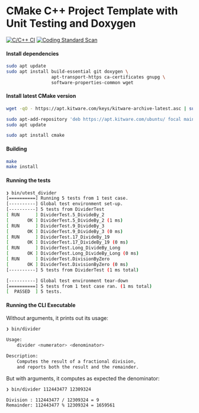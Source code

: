# CMake C++ Project Template with Unit Testing and Doxygen

[![C/C++ CI](https://github.com/federicozappone/cmake_project_template/actions/workflows/build.yml/badge.svg)](https://github.com/federicozappone/cmake_project_template/actions/workflows/buildc-cpp.yml)
[![Coding Standard Scan](https://github.com/federicozappone/cmake_project_template/actions/workflows/codeql.yml/badge.svg)](https://github.com/federicozappone/cmake_project_template/actions/workflows/codeql.yml)
#### Install dependencies

```bash
sudo apt update
sudo apt install build-essential git doxygen \
                 apt-transport-https ca-certificates gnupg \
                 software-properties-common wget
```

#### Install latest CMake version

```bash
wget -qO - https://apt.kitware.com/keys/kitware-archive-latest.asc | sudo apt-key add -
```

```bash
sudo apt-add-repository 'deb https://apt.kitware.com/ubuntu/ focal main'
sudo apt update
```

```bash
sudo apt install cmake
```

#### Building

```bash
make
make install
```

#### Running the tests

```bash
❯ bin/utest_divider
[==========] Running 5 tests from 1 test case.
[----------] Global test environment set-up.
[----------] 5 tests from DividerTest
[ RUN      ] DividerTest.5_DivideBy_2
[       OK ] DividerTest.5_DivideBy_2 (1 ms)
[ RUN      ] DividerTest.9_DivideBy_3
[       OK ] DividerTest.9_DivideBy_3 (0 ms)
[ RUN      ] DividerTest.17_DivideBy_19
[       OK ] DividerTest.17_DivideBy_19 (0 ms)
[ RUN      ] DividerTest.Long_DivideBy_Long
[       OK ] DividerTest.Long_DivideBy_Long (0 ms)
[ RUN      ] DividerTest.DivisionByZero
[       OK ] DividerTest.DivisionByZero (0 ms)
[----------] 5 tests from DividerTest (1 ms total)

[----------] Global test environment tear-down
[==========] 5 tests from 1 test case ran. (1 ms total)
[  PASSED  ] 5 tests.
```

#### Running the CLI Executable

Without arguments, it prints out its usage:

```bash
❯ bin/divider

Usage:
	divider <numerator> <denominator>

Description:
	Computes the result of a fractional division,
	and reports both the result and the remainder.
```

But with arguments, it computes as expected the denominator:

```bash
❯ bin/divider 112443477 12309324

Division : 112443477 / 12309324 = 9
Remainder: 112443477 % 12309324 = 1659561
```
